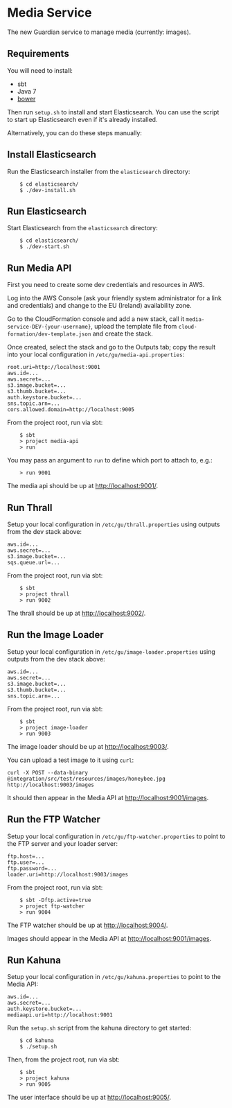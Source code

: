 Media Service
=============

The new Guardian service to manage media (currently: images).

## Requirements

You will need to install:

* sbt
* Java 7
* [bower](http://bower.io/)

Then run `setup.sh` to install and start Elasticsearch.  You can use
the script to start up Elasticsearch even if it's already installed.

Alternatively, you can do these steps manually:


## Install Elasticsearch

Run the Elasticsearch installer from the `elasticsearch` directory:

        $ cd elasticsearch/
        $ ./dev-install.sh


## Run Elasticsearch

Start Elasticsearch from the `elasticsearch` directory:

        $ cd elasticsearch/
        $ ./dev-start.sh


## Run Media API

First you need to create some dev credentials and resources in AWS.

Log into the AWS Console (ask your friendly system administrator for a
link and credentials) and change to the EU (Ireland) availability zone.

Go to the CloudFormation console and add a new stack, call it
`media-service-DEV-{your-username}`, upload the template file from
`cloud-formation/dev-template.json` and create the stack.

Once created, select the stack and go to the Outputs tab; copy the
result into your local configuration in
`/etc/gu/media-api.properties`:

```
root.uri=http://localhost:9001
aws.id=...
aws.secret=...
s3.image.bucket=...
s3.thumb.bucket=...
auth.keystore.bucket=...
sns.topic.arn=...
cors.allowed.domain=http://localhost:9005
```

From the project root, run via sbt:

        $ sbt
        > project media-api
        > run

You may pass an argument to `run` to define which port to attach to, e.g.:

        > run 9001

The media api should be up at
[http://localhost:9001/](http://localhost:9001/).


## Run Thrall

Setup your local configuration in `/etc/gu/thrall.properties` using
outputs from the dev stack above:

```
aws.id=...
aws.secret=...
s3.image.bucket=...
sqs.queue.url=...
```

From the project root, run via sbt:

        $ sbt
        > project thrall
        > run 9002

The thrall should be up at
[http://localhost:9002/](http://localhost:9002/).


## Run the Image Loader

Setup your local configuration in `/etc/gu/image-loader.properties` using
outputs from the dev stack above:

```
aws.id=...
aws.secret=...
s3.image.bucket=...
s3.thumb.bucket=...
sns.topic.arn=...
```

From the project root, run via sbt:

        $ sbt
        > project image-loader
        > run 9003

The image loader should be up at
[http://localhost:9003/](http://localhost:9003/).

You can upload a test image to it using `curl`:

```
curl -X POST --data-binary @integration/src/test/resources/images/honeybee.jpg http://localhost:9003/images
```

It should then appear in the Media API at [http://localhost:9001/images](http://localhost:9001/images).


## Run the FTP Watcher

Setup your local configuration in `/etc/gu/ftp-watcher.properties` to
point to the FTP server and your loader server:

```
ftp.host=...
ftp.user=...
ftp.password=...
loader.uri=http://localhost:9003/images
```

From the project root, run via sbt:

        $ sbt -Dftp.active=true
        > project ftp-watcher
        > run 9004

The FTP watcher should be up at
[http://localhost:9004/](http://localhost:9004/).

Images should appear in the Media API at [http://localhost:9001/images](http://localhost:9001/images).


## Run Kahuna

Setup your local configuration in `/etc/gu/kahuna.properties` to point
to the Media API:

```
aws.id=...
aws.secret=...
auth.keystore.bucket=...
mediaapi.uri=http://localhost:9001
```

Run the `setup.sh` script from the kahuna directory to get started:

        $ cd kahuna
        $ ./setup.sh

Then, from the project root, run via sbt:

        $ sbt
        > project kahuna
        > run 9005

The user interface should be up at
[http://localhost:9005/](http://localhost:9005/).
